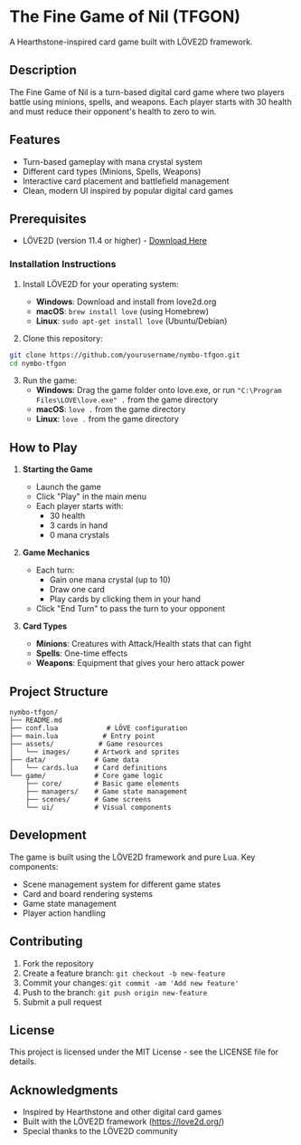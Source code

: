 # The Fine Game of Nil (TFGON)

A Hearthstone-inspired card game built with LÖVE2D framework.

## Description

The Fine Game of Nil is a turn-based digital card game where two players battle using minions, spells, and weapons. Each player starts with 30 health and must reduce their opponent's health to zero to win.

## Features

- Turn-based gameplay with mana crystal system
- Different card types (Minions, Spells, Weapons)
- Interactive card placement and battlefield management
- Clean, modern UI inspired by popular digital card games

## Prerequisites

- LÖVE2D (version 11.4 or higher) - [Download Here](https://love2d.org/)

### Installation Instructions

1. Install LÖVE2D for your operating system:
   - **Windows**: Download and install from love2d.org
   - **macOS**: `brew install love` (using Homebrew)
   - **Linux**: `sudo apt-get install love` (Ubuntu/Debian)

2. Clone this repository:
```bash
git clone https://github.com/yourusername/nymbo-tfgon.git
cd nymbo-tfgon
```

3. Run the game:
   - **Windows**: Drag the game folder onto love.exe, or run `"C:\Program Files\LOVE\love.exe" .` from the game directory
   - **macOS**: `love .` from the game directory
   - **Linux**: `love .` from the game directory

## How to Play

1. **Starting the Game**
   - Launch the game
   - Click "Play" in the main menu
   - Each player starts with:
     - 30 health
     - 3 cards in hand
     - 0 mana crystals

2. **Game Mechanics**
   - Each turn:
     - Gain one mana crystal (up to 10)
     - Draw one card
     - Play cards by clicking them in your hand
   - Click "End Turn" to pass the turn to your opponent

3. **Card Types**
   - **Minions**: Creatures with Attack/Health stats that can fight
   - **Spells**: One-time effects
   - **Weapons**: Equipment that gives your hero attack power

## Project Structure

```
nymbo-tfgon/
├── README.md
├── conf.lua            # LÖVE configuration
├── main.lua           # Entry point
├── assets/           # Game resources
│   └── images/      # Artwork and sprites
├── data/            # Game data
│   └── cards.lua    # Card definitions
└── game/            # Core game logic
    ├── core/        # Basic game elements
    ├── managers/    # Game state management
    ├── scenes/      # Game screens
    └── ui/          # Visual components
```

## Development

The game is built using the LÖVE2D framework and pure Lua. Key components:

- Scene management system for different game states
- Card and board rendering systems
- Game state management
- Player action handling

## Contributing

1. Fork the repository
2. Create a feature branch: `git checkout -b new-feature`
3. Commit your changes: `git commit -am 'Add new feature'`
4. Push to the branch: `git push origin new-feature`
5. Submit a pull request

## License

This project is licensed under the MIT License - see the LICENSE file for details.

## Acknowledgments

- Inspired by Hearthstone and other digital card games
- Built with the LÖVE2D framework (https://love2d.org/)
- Special thanks to the LÖVE2D community